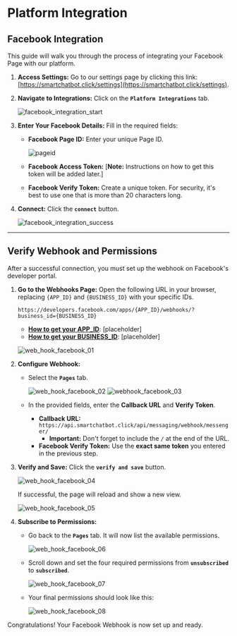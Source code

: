 # Platform Integration

## Facebook Integration

This guide will walk you through the process of integrating your Facebook Page with our platform.

1.  **Access Settings:** Go to our settings page by clicking this link: [https://smartchatbot.click/settings](https://smartchatbot.click/settings).

2.  **Navigate to Integrations:** Click on the **`Platform Integrations`** tab.

    ![facebook_integration_start](./images/facebook_integration_start.png)

3.  **Enter Your Facebook Details:** Fill in the required fields:
    * **Facebook Page ID:** Enter your unique Page ID.

        ![pageid](./images/page_id_01.png)

    * **Facebook Access Token:** [**Note:** Instructions on how to get this token will be added later.]

    * **Facebook Verify Token:** Create a unique token. For security, it's best to use one that is more than 20 characters long.

4.  **Connect:** Click the **`connect`** button.

    ![facebook_integration_success](./images/facebook_integration_success.png)

---

## Verify Webhook and Permissions

After a successful connection, you must set up the webhook on Facebook's developer portal.

1.  **Go to the Webhooks Page:** Open the following URL in your browser, replacing `{APP_ID}` and `{BUSINESS_ID}` with your specific IDs.

    `https://developers.facebook.com/apps/{APP_ID}/webhooks/?business_id={BUSINESS_ID}`

    * [**How to get your APP_ID**](./how_to_get_APP_ID.md): [placeholder]
    * [**How to get your BUSINESS_ID**](./how_to_get_BUSINESS_ID.md): [placeholder]

    ![web_hook_facebook_01](./images/webhook_facebook_01.png)

2.  **Configure Webhook:**
    * Select the **`Pages`** tab.

        ![web_hook_facebook_02](./images/webhook_facebook_02.png)
        ![webhook_facebook_03](./images/webhook_facebook_03.png)

    * In the provided fields, enter the **Callback URL** and **Verify Token**.
        * **Callback URL:** `https://api.smartchatbot.click/api/messaging/webhook/messenger/`
            * **Important:** Don't forget to include the `/` at the end of the URL.
        * **Facebook Verify Token:** Use the **exact same token** you entered in the previous step.

3.  **Verify and Save:** Click the **`verify and save`** button.

    ![web_hook_facebook_04](./images/webhook_facebook_04.png)

    If successful, the page will reload and show a new view.

    ![web_hook_facebook_05](./images/webhook_facebook_05.png)

4.  **Subscribe to Permissions:**
    * Go back to the **`Pages`** tab. It will now list the available permissions.

        ![web_hook_facebook_06](./images/webhook_facebook_06.png)

    * Scroll down and set the four required permissions from **`unsubscribed`** to **`subscribed`**.

        ![web_hook_facebook_07](./images/webhook_facebook_07.png)

    * Your final permissions should look like this:

        ![web_hook_facebook_08](./images/webhook_facebook_08.png)

Congratulations! Your Facebook Webhook is now set up and ready.